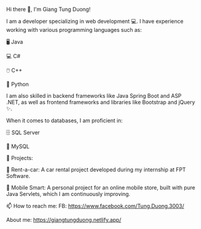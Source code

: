 Hi there 👋, I'm Giang Tung Duong!

I am a developer specializing in web development 💻. 
I have experience working with various programming languages such as:

🖥️ Java

💻 C#

🖱️ C++

🐍 Python

I am also skilled in backend frameworks like Java Spring Boot and ASP .NET, as well as frontend frameworks and libraries like Bootstrap and jQuery ✨.

When it comes to databases, I am proficient in:

🗄️ SQL Server

💾 MySQL

📂 Projects:

🚗 Rent-a-car: A car rental project developed during my internship at FPT Software.

📱 Mobile Smart: A personal project for an online mobile store, built with pure Java Servlets, which I am continuously improving.

📫 How to reach me:
FB: https://www.facebook.com/Tung.Duong.3003/

About me: https://giangtungduong.netlify.app/
